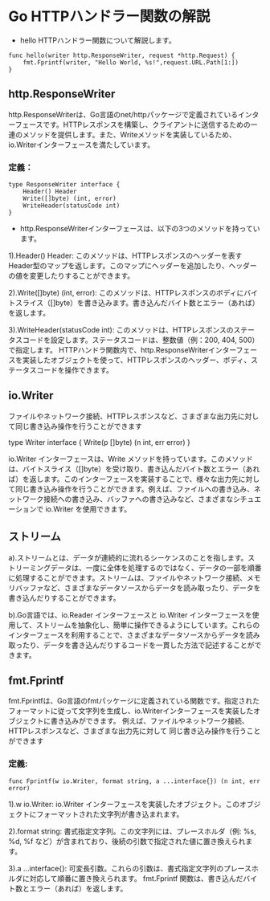 # Go HTTPハンドラー関数の解説

- hello HTTPハンドラー関数について解説します。

``` Golang
func hello(writer http.ResponseWriter, request *http.Request) {
    fmt.Fprintf(writer, "Hello World, %s!",request.URL.Path[1:])
}
```

## http.ResponseWriter

http.ResponseWriterは、Go言語のnet/httpパッケージで定義されているインターフェースです。HTTPレスポンスを構築し、クライアントに送信するための一連のメソッドを提供します。また、Writeメソッドを実装しているため、io.Writerインターフェースを満たしています。

### 定義：

    type ResponseWriter interface {
        Header() Header
        Write([]byte) (int, error)
        WriteHeader(statusCode int)
    }

- http.ResponseWriterインターフェースは、以下の3つのメソッドを持っています。

1).Header() Header: このメソッドは、HTTPレスポンスのヘッダーを表すHeader型のマップを返します。このマップにヘッダーを追加したり、ヘッダーの値を変更したりすることができます。

2).Write([]byte) (int, error): このメソッドは、HTTPレスポンスのボディにバイトスライス（[]byte）を書き込みます。書き込んだバイト数とエラー（あれば）を返します。

3).WriteHeader(statusCode int): このメソッドは、HTTPレスポンスのステータスコードを設定します。ステータスコードは、整数値（例：200, 404, 500）で指定します。
HTTPハンドラ関数内で、http.ResponseWriterインターフェースを実装したオブジェクトを使って、HTTPレスポンスのヘッダー、ボディ、ステータスコードを操作できます。

## io.Writer

ファイルやネットワーク接続、HTTPレスポンスなど、さまざまな出力先に対して同じ書き込み操作を行うことができます

type Writer interface {
    Write(p []byte) (n int, err error)
}

io.Writer インターフェースは、Write メソッドを持っています。このメソッドは、バイトスライス（[]byte）を受け取り、書き込んだバイト数とエラー（あれば）を返します。このインターフェースを実装することで、様々な出力先に対して同じ書き込み操作を行うことができます。例えば、ファイルへの書き込み、ネットワーク接続への書き込み、バッファへの書き込みなど、さまざまなシチュエーションで io.Writer を使用できます。

## ストリーム
a).ストリームとは、データが連続的に流れるシーケンスのことを指します。ストリーミングデータは、一度に全体を処理するのではなく、データの一部を順番に処理することができます。ストリームは、ファイルやネットワーク接続、メモリバッファなど、さまざまなデータソースからデータを読み取ったり、データを書き込んだりすることができます。

b).Go言語では、io.Reader インターフェースと io.Writer インターフェースを使用して、ストリームを抽象化し、簡単に操作できるようにしています。これらのインターフェースを利用することで、さまざまなデータソースからデータを読み取ったり、データを書き込んだりするコードを一貫した方法で記述することができます。
## fmt.Fprintf

fmt.Fprintfは、Go言語のfmtパッケージに定義されている関数です。指定されたフォーマットに従って文字列を生成し、io.Writerインターフェースを実装したオブジェクトに書き込みができます。
例えば、ファイルやネットワーク接続、HTTPレスポンスなど、さまざまな出力先に対して
同じ書き込み操作を行うことができます

### 定義:

``` Golang
func Fprintf(w io.Writer, format string, a ...interface{}) (n int, err error)
```

1).w io.Writer: io.Writer インターフェースを実装したオブジェクト。このオブジェクトにフォーマットされた文字列が書き込まれます。

2).format string: 書式指定文字列。この文字列には、プレースホルダ（例: %s, %d, %f など）が含まれており、後続の引数で指定された値に置き換えられます。

3).a ...interface{}: 可変長引数。これらの引数は、書式指定文字列のプレースホルダに対応して順番に置き換えられます。
fmt.Fprintf 関数は、書き込んだバイト数とエラー（あれば）を返します。



